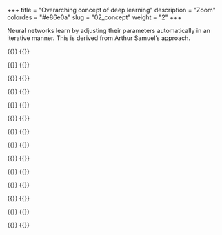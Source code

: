 +++
title = "Overarching concept of deep learning"
description = "Zoom"
colordes = "#e86e0a"
slug = "02_concept"
weight = "2"
+++

Neural networks learn by adjusting their parameters automatically in an iterative manner. This is derived from Arthur Samuel’s approach.

{{<imgbshadow src="/img/diag_white/diag_01.png" margin="rem" title="" width="70%" line-height="0rem">}}
{{</imgbshadow>}}

{{<imgbshadow src="/img/diag_white/diag_02.png" margin="rem" title="" width="70%" line-height="0rem">}}
{{</imgbshadow>}}

{{<imgbshadow src="/img/diag_white/diag_03.png" margin="rem" title="" width="70%" line-height="0rem">}}
{{</imgbshadow>}}

{{<imgbshadow src="/img/diag_white/diag_04.png" margin="rem" title="" width="70%" line-height="0rem">}}
{{</imgbshadow>}}

{{<imgbshadow src="/img/diag_white/diag_05.png" margin="rem" title="" width="70%" line-height="0rem">}}
{{</imgbshadow>}}

{{<imgbshadow src="/img/diag_white/diag_06.png" margin="rem" title="" width="70%" line-height="0rem">}}
{{</imgbshadow>}}

{{<imgbshadow src="/img/diag_white/diag_07.png" margin="rem" title="" width="70%" line-height="0rem">}}
{{</imgbshadow>}}

{{<imgbshadow src="/img/diag_white/diag_08.png" margin="rem" title="" width="70%" line-height="0rem">}}
{{</imgbshadow>}}

{{<imgbshadow src="/img/diag_white/diag_09.png" margin="rem" title="" width="70%" line-height="0rem">}}
{{</imgbshadow>}}

{{<imgbshadow src="/img/diag_white/diag_10.png" margin="rem" title="" width="70%" line-height="0rem">}}
{{</imgbshadow>}}

{{<imgbshadow src="/img/diag_white/diag_11.png" margin="rem" title="" width="70%" line-height="0rem">}}
{{</imgbshadow>}}

{{<imgbshadow src="/img/diag_white/diag_12.png" margin="rem" title="" width="70%" line-height="0rem">}}
{{</imgbshadow>}}

{{<imgbshadow src="/img/diag_white/diag_13.png" margin="rem" title="" width="70%" line-height="0rem">}}
{{</imgbshadow>}}

{{<imgbshadow src="/img/diag_white/diag_14.png" margin="rem" title="" width="70%" line-height="0rem">}}
{{</imgbshadow>}}
